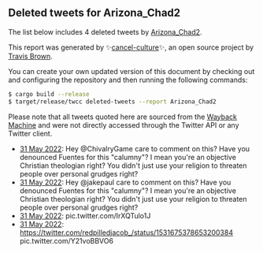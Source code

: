 ## Deleted tweets for Arizona_Chad2

The list below includes 4 deleted tweets by
[Arizona_Chad2](https://twitter.com/Arizona_Chad2).



This report was generated by ✨[cancel-culture](https://github.com/travisbrown/cancel-culture)✨,
an open source project by [Travis Brown](https://twitter.com/travisbrown).

You can create your own updated version of this document by checking out and configuring the
repository and then running the following commands:

```bash
$ cargo build --release
$ target/release/twcc deleted-tweets --report Arizona_Chad2
```

Please note that all tweets quoted here are sourced from the
[Wayback Machine](https://web.archive.org) and were not directly accessed through the Twitter API or
any Twitter client.

* [31 May 2022](https://web.archive.org/web/20220531224717/https://twitter.com/Arizona_Chad2/status/1531769210744864768): Hey  @ChivalryGame  care to comment on this? Have you denounced Fuentes for this "calumny"? I mean you're an objective Christian theologian right? You didn't just use your religion to threaten people over personal grudges right? <!--1531769210744864768-->
* [31 May 2022](https://web.archive.org/web/20220531224437/https://twitter.com/Arizona_Chad2/status/1531768442956570626): Hey  @jakepaul  care to comment on this? Have you denounced Fuentes for this "calumny"? I mean you're an objective Christian theologian right? You didn't just use your religion to threaten people over personal grudges right? <!--1531768442956570626-->
* [31 May 2022](https://web.archive.org/web/20220531222845/https://twitter.com/Arizona_Chad2/status/1531764498620506113): pic.twitter.com/IrXQTulo1J <!--1531764498620506113-->
* [31 May 2022](https://web.archive.org/web/20220531173324/https://twitter.com/Arizona_Chad2/status/1531690253043388417): https://twitter.com/redpilledjacob_/status/1531675378653200384  pic.twitter.com/Y21voBBVO6 <!--1531690253043388417-->
